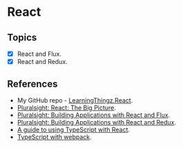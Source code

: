 
# React
## Topics
* [x] React and Flux.
* [x] React and Redux.

## References
* My GitHub repo - [LearningThingz.React](https://github.com/carlclark267/LearningThingz.React).
* [Pluralsight: React: The Big Picture](https://app.pluralsight.com/library/courses/react-big-picture/table-of-contents).
* [Pluralsight: Building Applications with React and Flux](https://app.pluralsight.com/library/courses/react-flux-building-applications/table-of-contents).
* [Pluralsight: Building Applications with React and Redux](https://app.pluralsight.com/library/courses/react-redux-react-router-es6/table-of-contents).
* [A guide to using TypeScript with React](https://blog.logrocket.com/how-why-a-guide-to-using-typescript-with-react-fffb76c61614/).
* [TypeScript with webpack](https://webpack.js.org/guides/typescript).
